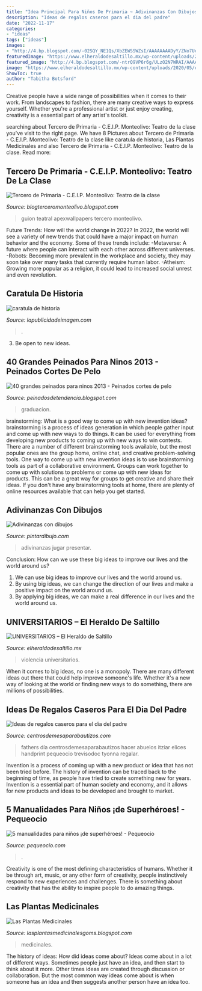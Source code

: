 ```yaml
---
title: "Idea Principal Para Niños De Primaria ~ Adivinanzas Con Dibujos"
description: "Ideas de regalos caseros para el dia del padre"
date: "2022-11-17"
categories:
- "ideas"
tags: ["ideas"]
images:
- "http://4.bp.blogspot.com/-02SQY_NE1Qs/XbZEWSSWZsI/AAAAAAAADyY/ZNo7UeiezMEUH-hakefk-y8d6kAUXTbTACK4BGAYYCw/s1600/caratula%2Bde%2Bhistoria.jpg"
featuredImage: "https://www.elheraldodesaltillo.mx/wp-content/uploads/2020/05/emiten-1-1068x995.jpg"
featured_image: "http://4.bp.blogspot.com/-ntrQ9VP6r6g/ULzO2N7WRAI/AAAAAAAAKP4/3lUS6kRhPLM/s1600/40%2Bgrandes%2Bpeinados%2Bpara%2Bninos%2B2013-19.jpg"
image: "https://www.elheraldodesaltillo.mx/wp-content/uploads/2020/05/emiten-1-1068x995.jpg"
ShowToc: true
author: "Tabitha Botsford"
---
```



Creative people have a wide range of possibilities when it comes to their work. From landscapes to fashion, there are many creative ways to express yourself. Whether you're a professional artist or just enjoy creating, creativity is a essential part of any artist's toolkit.

	

		
searching about Tercero de Primaria - C.E.I.P. Monteolivo: Teatro de la clase you've visit to the right page. We have 8 Pictures about Tercero de Primaria - C.E.I.P. Monteolivo: Teatro de la clase like caratula de historia, Las Plantas Medicinales and also Tercero de Primaria - C.E.I.P. Monteolivo: Teatro de la clase. Read more:
		
    
## Tercero De Primaria - C.E.I.P. Monteolivo: Teatro De La Clase

<img loading=lazy src="https://4.bp.blogspot.com/_Gvlb7GxzDJs/S-uwf4LvQ6I/AAAAAAAAAB0/MskLIT4iJ_A/s1600/tresprincesasyunmonstruo_02.jpg" onerror="this.onerror=null;this.src='https://tse3.mm.bing.net/th?id=OIP.JXf0rgOCnqRb-thU1tsEHAHaKe&amp;pid=15.1';" alt="Tercero de Primaria - C.E.I.P. Monteolivo: Teatro de la clase">

_Source: blogterceromonteolivo.blogspot.com_

>guion teatral apexwallpapers tercero monteolivo. 

	

Future Trends: How will the world change in 2022?
In 2022, the world will see a variety of new trends that could have a major impact on human behavior and the economy. Some of these trends include: 
-Metaverse: A future where people can interact with each other across different universes. 
-Robots: Becoming more prevalent in the workplace and society, they may soon take over many tasks that currently require human labor. 
-Atheism: Growing more popular as a religion, it could lead to increased social unrest and even revolution.

    
## Caratula De Historia

<img loading=lazy src="http://4.bp.blogspot.com/-02SQY_NE1Qs/XbZEWSSWZsI/AAAAAAAADyY/ZNo7UeiezMEUH-hakefk-y8d6kAUXTbTACK4BGAYYCw/s1600/caratula%2Bde%2Bhistoria.jpg" onerror="this.onerror=null;this.src='https://tse3.mm.bing.net/th?id=OIP.lvCKG6FXjwrkHnwiMdhD1gHaKA&amp;pid=15.1';" alt="caratula de historia">

_Source: lapublicidadeimagen.com_

>. 

	

3. Be open to new ideas.

    
## 40 Grandes Peinados Para Ninos 2013 - Peinados Cortes De Pelo

<img loading=lazy src="http://4.bp.blogspot.com/-ntrQ9VP6r6g/ULzO2N7WRAI/AAAAAAAAKP4/3lUS6kRhPLM/s1600/40%2Bgrandes%2Bpeinados%2Bpara%2Bninos%2B2013-19.jpg" onerror="this.onerror=null;this.src='https://tse1.mm.bing.net/th?id=OIP.3GIHIdOVbSfOWdHZS_2SIAHaJ5&amp;pid=15.1';" alt="40 grandes peinados para ninos 2013 - Peinados cortes de pelo">

_Source: peinadosdetendencia.blogspot.com_

>graduacion. 

	

brainstorming: What is a good way to come up with new invention ideas?
brainstorming is a process of ideas generation in which people gather input and come up with new ways to do things. It can be used for everything from developing new products to coming up with new ways to win contests. There are a number of different brainstorming tools available, but the most popular ones are the group home, online chat, and creative problem-solving tools. 
One way to come up with new invention ideas is to use brainstorming tools as part of a collaborative environment. Groups can work together to come up with solutions to problems or come up with new ideas for products. This can be a great way for groups to get creative and share their ideas. If you don't have any brainstorming tools at home, there are plenty of online resources available that can help you get started.

    
## Adivinanzas Con Dibujos

<img loading=lazy src="http://lh3.ggpht.com/-yj1SQMcBEpM/T_pgWCrol-I/AAAAAAAACTQ/kUOlRg-76g0/gatuna.jpg%3Fimgmax%3D640" onerror="this.onerror=null;this.src='https://tse4.mm.bing.net/th?id=OIP.T91MC1AFmdOU5wlSPzLu3wAAAA&amp;pid=15.1';" alt="Adivinanzas con dibujos">

_Source: pintardibujo.com_

>adivinanzas jugar presentar. 

	

Conclusion: How can we use these big ideas to improve our lives and the world around us?
1. We can use big ideas to improve our lives and the world around us. 
2. By using big ideas, we can change the direction of our lives and make a positive impact on the world around us. 
3. By applying big ideas, we can make a real difference in our lives and the world around us.

    
## UNIVERSITARIOS – El Heraldo De Saltillo

<img loading=lazy src="https://www.elheraldodesaltillo.mx/wp-content/uploads/2020/05/emiten-1-1068x995.jpg" onerror="this.onerror=null;this.src='https://tse1.mm.bing.net/th?id=OIP.5E8fLmt6_Zw6LrhgsxhzFgHaG5&amp;pid=15.1';" alt="UNIVERSITARIOS – El Heraldo de Saltillo">

_Source: elheraldodesaltillo.mx_

>violencia universitarios. 

	

When it comes to big ideas, no one is a monopoly. There are many different ideas out there that could help improve someone's life. Whether it's a new way of looking at the world or finding new ways to do something, there are millions of possibilities. 

    
## Ideas De Regalos Caseros Para El Dia Del Padre

<img loading=lazy src="https://centrosdemesaparabautizos.com/wp-content/uploads/2018/06/regalos-caseros-para-el-dia-del-padre-hecho-en-casa.jpg" onerror="this.onerror=null;this.src='https://tse3.mm.bing.net/th?id=OIP.gMN9aCcVAX6Jyum1gKaCsAAAAA&amp;pid=15.1';" alt="Ideas de regalos caseros para el dia del padre">

_Source: centrosdemesaparabautizos.com_

>fathers día centrosdemesaparabautizos hacer abuelos itziar elices handprint pequeocio trevisodoc tyonna regalar. 

	

Invention is a process of coming up with a new product or idea that has not been tried before. The history of invention can be traced back to the beginning of time, as people have tried to create something new for years. Invention is a essential part of human society and economy, and it allows for new products and ideas to be developed and brought to market.

    
## 5 Manualidades Para Niños ¡de Superhéroes! - Pequeocio

<img loading=lazy src="https://www.pequeocio.com/wp-content/uploads/2015/06/brazaletes-superheroes-600x600.jpg" onerror="this.onerror=null;this.src='https://tse4.mm.bing.net/th?id=OIP.7DrHeFxbynt_oUbzMR1BfwHaHa&amp;pid=15.1';" alt="5 manualidades para niños ¡de superhéroes! - Pequeocio">

_Source: pequeocio.com_

>. 

	

Creativity is one of the most defining characteristics of humans. Whether it be through art, music, or any other form of creativity, people instinctively respond to new experiences and challenges. There is something about creativity that has the ability to inspire people to do amazing things.

    
## Las Plantas Medicinales

<img loading=lazy src="http://4.bp.blogspot.com/-nZe0IuzXlZU/UNYiLW6eo_I/AAAAAAAAABI/FcF4DBVfg3c/s1600/P11-12-12_08.37[3].jpg" onerror="this.onerror=null;this.src='https://tse1.mm.bing.net/th?id=OIP.tvQcbmqVwnWtpPSHe6sDxgHaJ4&amp;pid=15.1';" alt="Las Plantas Medicinales">

_Source: lasplantasmedicinalesgoms.blogspot.com_

>medicinales. 

	

The history of ideas: How did ideas come about?
Ideas come about in a lot of different ways. Sometimes people just have an idea, and then start to think about it more. Other times ideas are created through discussion or collaboration. But the most common way ideas come about is when someone has an idea and then suggests another person have an idea too.

